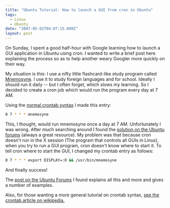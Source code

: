 ```yaml
---
title: "Ubuntu Tutorial: How to launch a GUI from cron in Ubuntu"
tags:
  - Linux
  - Ubuntu
date: "2007-05-02T04:07:15.000Z"
layout: post
---
```


On Sunday, I spent a good half-hour with Google learning how to launch a GUI application in Ubuntu using cron. I wanted to write a brief post here explaining the process so as to help another weary Googler more quickly on their way.

My situation is this: I use a nifty little flashcard-like study program called [Mnemosyne][0]. I use it to study foreign languages and for school. Ideally I should run it daily -- but I often forget, which slows my learning. So I decided to create a cron job which would run the program every day at 7 AM.

Using the [normal crontab syntax][1] I made this entry:

````bash
0 7 * * * mnemosyne
````

This, I thought, would run mnemosyne once a day at 7 AM. Unfortunately I was wrong. After much searching around I found the [solution on the Ubuntu forums][2] (always a great resource). My problem was that because cron doesn't run in the X session (The program that controls all GUIs in Linux), when you try to run a GUI program, cron doesn't know where to start it. To tell cron where to start the GUI, I changed my crontab entry as follows:  

````bash
0 7 * * * export DISPLAY=:0 && /usr/bin/mnemosyne
````

And finally success!

The [post on the Ubuntu Forums][2] I found explains all this and more and gives a number of examples.

Also, for those wanting a more general tutorial on crontab syntax, [see the crontab article on wikipedia.][1]


[0]: http://mnemosyne-proj.sourceforge.net/
[1]: http://en.wikipedia.org/wiki/Crontab
[2]: http://ubuntuforums.org/showthread.php?t=185993
